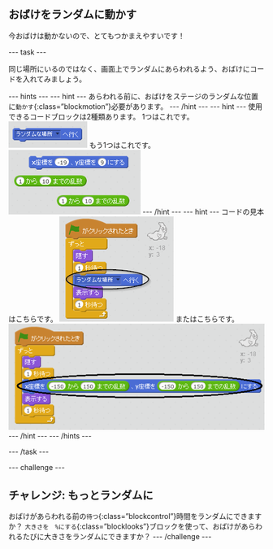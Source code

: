 ## おばけをランダムに動かす

今おばけは動かないので、とてもつかまえやすいです！

\--- task \---

同じ場所にいるのではなく、画面上でランダムにあらわれるよう、おばけにコードを入れてみましょう。

\--- hints \--- \--- hint \--- あらわれる前に、おばけをステージのランダムな位置に`動かす`{:class=”blockmotion”}必要があります。 \--- /hint \--- \--- hint \--- 使用できるコードブロックは2種類あります。 1つはこれです。 ![screenshot](images/ghost-random-blocks-1.png) もう1つはこれです。 ![screenshot](images/ghost-random-blocks-2.png) \--- /hint \--- \--- hint \--- コードの見本はこちらです。 ![screenshot](images/ghost-random-code-1.png) またはこちらです。 ![screenshot](images/ghost-random-code-2.png) \--- /hint \--- \--- /hints \---

\--- /task \---

\--- challenge \---

## チャレンジ: もっとランダムに

おばけがあらわれる前の`待つ`{:class=”blockcontrol”}時間をランダムにできますか？ `大きさを　%にする`{:class=”blocklooks”}ブロックを使って、おばけがあらわれるたびに大きさをランダムにできますか？ \--- /challenge \---